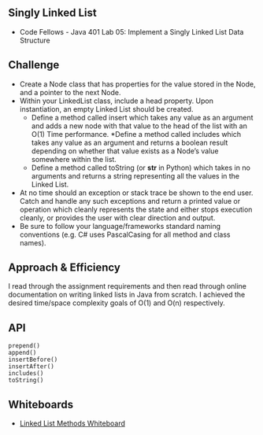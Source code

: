 ## Singly Linked List
* Code Fellows - Java 401 Lab 05: Implement a Singly Linked List Data Structure

## Challenge
* Create a Node class that has properties for the value stored in the Node, and a pointer to the next Node.
* Within your LinkedList class, include a head property. Upon instantiation, an empty Linked List should be created.
    * Define a method called insert which takes any value as an argument and adds a new node with that value to the head of the list with an O(1) Time performance.
    *Define a method called includes which takes any value as an argument and returns a boolean result depending on whether that value exists as a Node’s value somewhere within the list.
    * Define a method called toString (or __str__ in Python) which takes in no arguments and returns a string representing all the values in the Linked List.
* At no time should an exception or stack trace be shown to the end user. Catch and handle any such exceptions and return a printed value or operation which cleanly represents the state and either stops execution cleanly, or provides the user with clear direction and output.
* Be sure to follow your language/frameworks standard naming conventions (e.g. C# uses PascalCasing for all method and class names).

## Approach & Efficiency
I read through the assignment requirements and then read through online documentation on writing linked lists in Java from scratch. I achieved the desired time/space complexity goals of O(1) and O(n) respectively.

## API
```
prepend()
append()
insertBefore()
insertAfter()
includes()
toString()
```
## Whiteboards
* [Linked List Methods Whiteboard](./assets/ll_insertions.jpg)